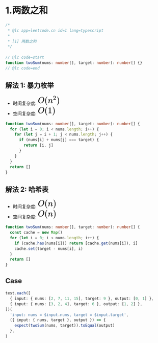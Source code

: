# 1.两数之和

```ts
/*
 * @lc app=leetcode.cn id=1 lang=typescript
 *
 * [1] 两数之和
 */

// @lc code=start
function twoSum(nums: number[], target: number): number[] {}
// @lc code=end
```

## 解法 1: 暴力枚举

- 时间复杂度: <!-- $O(n^2)$ --> <img style="transform: translateY(0.1em); background: white;" src="./svg/o-n-^-2.svg" alt="O(n^2)">
- 空间复杂度: <!-- $O(1)$ --> <img style="transform: translateY(0.1em); background: white;" src="./svg/o-1.svg" alt="O(1)">

```ts
function twoSum(nums: number[], target: number): number[] {
  for (let i = 0; i < nums.length; i++) {
    for (let j = i + 1; j < nums.length; j++) {
      if (nums[i] + nums[j] === target) {
        return [i, j]
      }
    }
  }
  return []
}
```

## 解法 2: 哈希表

- 时间复杂度: <!-- $O(n)$ --> <img style="transform: translateY(0.1em); background: white;" src="./svg/o-n.svg" alt="O(n)">
- 空间复杂度: <!-- $O(n)$ --> <img style="transform: translateY(0.1em); background: white;" src="./svg/o-n.svg" alt="O(n)">

```ts
function twoSum(nums: number[], target: number): number[] {
  const cache = new Map()
  for (let i = 0; i < nums.length; i++) {
    if (cache.has(nums[i])) return [cache.get(nums[i]), i]
    cache.set(target - nums[i], i)
  }
  return []
}
```

## Case

```ts
test.each([
  { input: { nums: [2, 7, 11, 15], target: 9 }, output: [0, 1] },
  { input: { nums: [3, 2, 4], target: 6 }, output: [1, 2] },
])(
  'input: nums = $input.nums, target = $input.target',
  ({ input: { nums, target }, output }) => {
    expect(twoSum(nums, target)).toEqual(output)
  },
)
```
